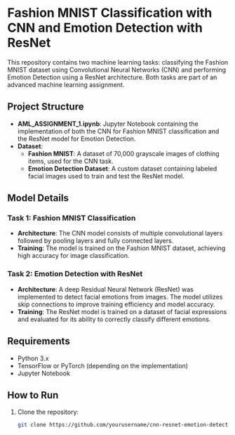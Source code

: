 # Fashion MNIST Classification with CNN and Emotion Detection with ResNet

This repository contains two machine learning tasks: classifying the Fashion MNIST dataset using Convolutional Neural Networks (CNN) and performing Emotion Detection using a ResNet architecture. Both tasks are part of an advanced machine learning assignment.

## Project Structure

- **AML_ASSIGNMENT_1.ipynb**: Jupyter Notebook containing the implementation of both the CNN for Fashion MNIST classification and the ResNet model for Emotion Detection.
- **Dataset**: 
  - **Fashion MNIST**: A dataset of 70,000 grayscale images of clothing items, used for the CNN task.
  - **Emotion Detection Dataset**: A custom dataset containing labeled facial images used to train and test the ResNet model.

## Model Details

### Task 1: Fashion MNIST Classification
- **Architecture**: The CNN model consists of multiple convolutional layers followed by pooling layers and fully connected layers.
- **Training**: The model is trained on the Fashion MNIST dataset, achieving high accuracy for image classification.

### Task 2: Emotion Detection with ResNet
- **Architecture**: A deep Residual Neural Network (ResNet) was implemented to detect facial emotions from images. The model utilizes skip connections to improve training efficiency and model accuracy.
- **Training**: The ResNet model is trained on a dataset of facial expressions and evaluated for its ability to correctly classify different emotions.

## Requirements

- Python 3.x
- TensorFlow or PyTorch (depending on the implementation)
- Jupyter Notebook

## How to Run

1. Clone the repository:
   ```bash
   git clone https://github.com/yourusername/cnn-resnet-emotion-detection.git
